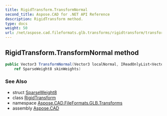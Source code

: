 ```yaml
---
title: RigidTransform.TransformNormal
second_title: Aspose.CAD for .NET API Reference
description: RigidTransform method. 
type: docs
weight: 50
url: /net/aspose.cad.fileformats.glb.transforms/rigidtransform/transformnormal/
---
```

## RigidTransform.TransformNormal method

```csharp
public Vector3 TransformNormal(Vector3 localNormal, IReadOnlyList<Vector3> normalDeltas, 
    ref SparseWeight8 skinWeights)
```

### See Also

* struct [SparseWeight8](../../sparseweight8/)
* class [RigidTransform](../)
* namespace [Aspose.CAD.FileFormats.GLB.Transforms](../../rigidtransform/)
* assembly [Aspose.CAD](../../../)


